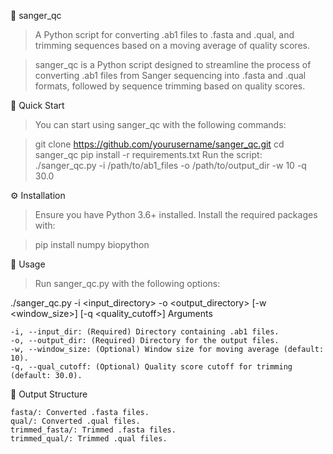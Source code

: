 🧬 sanger_qc
>A Python script for converting .ab1 files to .fasta and .qual, and trimming sequences based on a moving average of quality scores.

>sanger_qc is a Python script designed to streamline the process of converting .ab1 files from Sanger sequencing into .fasta and .qual formats, followed by sequence trimming based on quality scores.

🚀 Quick Start
>You can start using sanger_qc with the following commands:

>git clone https://github.com/yourusername/sanger_qc.git
>cd sanger_qc
>pip install -r requirements.txt
>Run the script:
>./sanger_qc.py -i /path/to/ab1_files -o /path/to/output_dir -w 10 -q 30.0

⚙️ Installation
>Ensure you have Python 3.6+ installed. Install the required packages with:

>pip install numpy biopython

🔧 Usage
>Run sanger_qc.py with the following options:

./sanger_qc.py -i <input_directory> -o <output_directory> [-w <window_size>] [-q <quality_cutoff>]
Arguments

    -i, --input_dir: (Required) Directory containing .ab1 files.
    -o, --output_dir: (Required) Directory for the output files.
    -w, --window_size: (Optional) Window size for moving average (default: 10).
    -q, --qual_cutoff: (Optional) Quality score cutoff for trimming (default: 30.0).
 
📂 Output Structure

    fasta/: Converted .fasta files.
    qual/: Converted .qual files.
    trimmed_fasta/: Trimmed .fasta files.
    trimmed_qual/: Trimmed .qual files.

